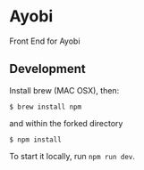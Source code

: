 # Ayobi

Front End for Ayobi

## Development

Install brew (MAC OSX), then:

`$ brew install npm`

and within the forked directory

`$ npm install`

To start it locally, run `npm run dev`.
